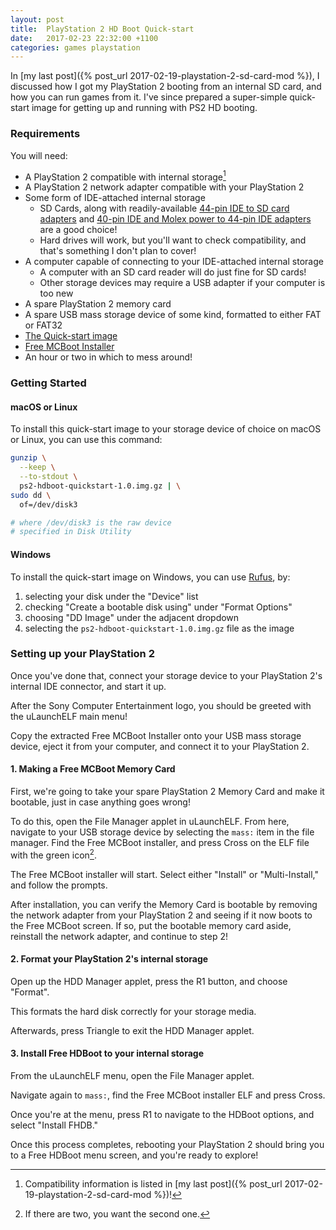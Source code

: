 ```yaml
---
layout: post
title:  PlayStation 2 HD Boot Quick-start
date:   2017-02-23 22:32:00 +1100
categories: games playstation
---
```


In [my last post]({% post_url 2017-02-19-playstation-2-sd-card-mod %}), I discussed how I got my PlayStation 2 booting from an internal SD card, and how you can run games from it. I've since prepared a super-simple quick-start image for getting up and running with PS2 HD booting.

### Requirements

You will need:

* A PlayStation 2 compatible with internal storage[^1]
* A PlayStation 2 network adapter compatible with your PlayStation 2
* Some form of IDE-attached internal storage
  * SD Cards, along with readily-available [44-pin IDE to SD card adapters](https://www.amazon.ca/dp/B00H3CRJNY) and [40-pin IDE and Molex power to 44-pin IDE adapters](https://www.amazon.ca/dp/B00006B8C2) are a good choice!
  * Hard drives will work, but you'll want to check compatibility, and that's something I don't plan to cover!
* A computer capable of connecting to your IDE-attached internal storage
  * A computer with an SD card reader will do just fine for SD cards!
  * Other storage devices may require a USB adapter if your computer is too new
* A spare PlayStation 2 memory card
* A spare USB mass storage device of some kind, formatted to either FAT or FAT32
* [The Quick-start image](/ps2-hdboot-quickstart-1.0.img.gz)
* [Free MCBoot Installer](http://ichiba.geocities.jp/ysai187/PS2/FMCB/index.htm)
* An hour or two in which to mess around!

### Getting Started

#### macOS or Linux

To install this quick-start image to your storage device of choice on macOS or Linux, you can use this command:

```bash
gunzip \
  --keep \
  --to-stdout \
  ps2-hdboot-quickstart-1.0.img.gz | \
sudo dd \
  of=/dev/disk3

# where /dev/disk3 is the raw device
# specified in Disk Utility
```

#### Windows

To install the quick-start image on Windows, you can use [Rufus](http://rufus.akeo.ie), by:

1. selecting your disk under the "Device" list
2. checking "Create a bootable disk using" under "Format Options"
3. choosing "DD Image" under the adjacent dropdown
4. selecting the `ps2-hdboot-quickstart-1.0.img.gz` file as the image

### Setting up your PlayStation 2

Once you've done that, connect your storage device to your PlayStation 2's internal IDE connector, and start it up.

After the Sony Computer Entertainment logo, you should be greeted with the uLaunchELF main menu!

Copy the extracted Free MCBoot Installer onto your USB mass storage device, eject it from your computer, and connect it to your PlayStation 2.

#### 1. Making a Free MCBoot Memory Card

First, we're going to take your spare PlayStation 2 Memory Card and make it bootable, just in case anything goes wrong!

To do this, open the File Manager applet in uLaunchELF. From here, navigate to your USB storage device by selecting the `mass:` item in the file manager. Find the Free MCBoot installer, and press Cross on the ELF file with the green icon[^2].

The Free MCBoot installer will start. Select either "Install" or "Multi-Install," and follow the prompts.

After installation, you can verify the Memory Card is bootable by removing the network adapter from your PlayStation 2 and seeing if it now boots to the Free MCBoot screen. If so, put the bootable memory card aside, reinstall the network adapter, and continue to step 2!

#### 2. Format your PlayStation 2's internal storage

Open up the HDD Manager applet, press the R1 button, and choose "Format".

This formats the hard disk correctly for your storage media.

Afterwards, press Triangle to exit the HDD Manager applet.

#### 3. Install Free HDBoot to your internal storage

From the uLaunchELF menu, open the File Manager applet.

Navigate again to `mass:`, find the Free MCBoot installer ELF and press Cross.

Once you're at the menu, press R1 to navigate to the HDBoot options, and select "Install FHDB."

Once this process completes, rebooting your PlayStation 2 should bring you to a Free HDBoot menu screen, and you're ready to explore!

[^1]: Compatibility information is listed in [my last post]({% post_url 2017-02-19-playstation-2-sd-card-mod %})!
[^2]: If there are two, you want the second one.
